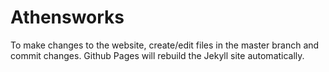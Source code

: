 # Athensworks

To make changes to the website, create/edit files in the master branch and commit changes. Github Pages will rebuild the Jekyll site automatically.